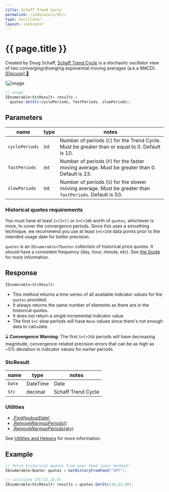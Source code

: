 ```yaml
---
title: Schaff Trend Cycle
permalink: /indicators/Stc/
type: oscillator
layout: indicator
---
```


# {{ page.title }}

Created by Doug Schaff, [Schaff Trend Cycle](https://www.investopedia.com/articles/forex/10/schaff-trend-cycle-indicator.asp) is a stochastic oscillator view of two converging/diverging exponential moving averages (a.k.a MACD).
[[Discuss] :speech_balloon:]({{site.github.repository_url}}/discussions/570 "Community discussion about this indicator")

!![image]({{site.charturl}}/Stc.png)

```csharp
// usage
IEnumerable<StcResult> results =
  quotes.GetStc(cyclePeriods, fastPeriods, slowPeriods);
```

## Parameters

| name | type | notes
| -- |-- |--
| `cyclePeriods` | int | Number of periods (`C`) for the Trend Cycle.  Must be greater than or equal to 0.  Default is 10.
| `fastPeriods` | int | Number of periods (`F`) for the faster moving average.  Must be greater than 0.  Default is 23.
| `slowPeriods` | int | Number of periods (`S`) for the slower moving average.  Must be greater than `fastPeriods`.  Default is 50.

### Historical quotes requirements

You must have at least `2×(S+C)` or `S+C+100` worth of `quotes`, whichever is more, to cover the convergence periods.  Since this uses a smoothing technique, we recommend you use at least `S+C+250` data points prior to the intended usage date for better precision.

`quotes` is an `IEnumerable<TQuote>` collection of historical price quotes.  It should have a consistent frequency (day, hour, minute, etc).  See [the Guide]({{site.baseurl}}/guide/#historical-quotes) for more information.

## Response

```csharp
IEnumerable<StcResult>
```

- This method returns a time series of all available indicator values for the `quotes` provided.
- It always returns the same number of elements as there are in the historical quotes.
- It does not return a single incremental indicator value.
- The first `S+C` slow periods will have `None` values since there's not enough data to calculate.

:hourglass: **Convergence Warning**: The first `S+C+250` periods will have decreasing magnitude, convergence-related precision errors that can be as high as ~5% deviation in indicator values for earlier periods.

### StcResult

| name | type | notes
| -- |-- |--
| `Date` | DateTime | Date
| `Stc` | decimal | Schaff Trend Cycle

### Utilities

- [.Find(lookupDate)]({{site.baseurl}}/utilities#find-indicator-result-by-date)
- [.RemoveWarmupPeriods()]({{site.baseurl}}/utilities#remove-warmup-periods)
- [.RemoveWarmupPeriods(qty)]({{site.baseurl}}/utilities#remove-warmup-periods)

See [Utilities and Helpers]({{site.baseurl}}/utilities#utilities-for-indicator-results) for more information.

## Example

```csharp
// fetch historical quotes from your feed (your method)
IEnumerable<Quote> quotes = GetHistoryFromFeed("SPY");

// calculate STC(12,26,9)
IEnumerable<StcResult> results = quotes.GetStc(10,23,50);
```
